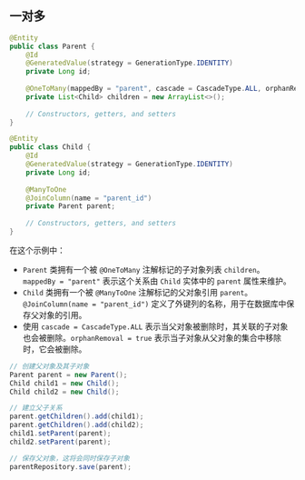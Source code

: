 ## 一对多

```java
@Entity
public class Parent {
    @Id
    @GeneratedValue(strategy = GenerationType.IDENTITY)
    private Long id;
    
    @OneToMany(mappedBy = "parent", cascade = CascadeType.ALL, orphanRemoval = true)
    private List<Child> children = new ArrayList<>();
    
    // Constructors, getters, and setters
}

@Entity
public class Child {
    @Id
    @GeneratedValue(strategy = GenerationType.IDENTITY)
    private Long id;
    
    @ManyToOne
    @JoinColumn(name = "parent_id")
    private Parent parent;
    
    // Constructors, getters, and setters
}

```

在这个示例中：

- `Parent` 类拥有一个被 `@OneToMany` 注解标记的子对象列表 `children`。`mappedBy = "parent"` 表示这个关系由 `Child` 实体中的 `parent` 属性来维护。
- `Child` 类拥有一个被 `@ManyToOne` 注解标记的父对象引用 `parent`。`@JoinColumn(name = "parent_id")` 定义了外键列的名称，用于在数据库中保存父对象的引用。
- 使用 `cascade = CascadeType.ALL` 表示当父对象被删除时，其关联的子对象也会被删除。`orphanRemoval = true` 表示当子对象从父对象的集合中移除时，它会被删除。

```java
// 创建父对象及其子对象
Parent parent = new Parent();
Child child1 = new Child();
Child child2 = new Child();

// 建立父子关系
parent.getChildren().add(child1);
parent.getChildren().add(child2);
child1.setParent(parent);
child2.setParent(parent);

// 保存父对象，这将会同时保存子对象
parentRepository.save(parent);
```


